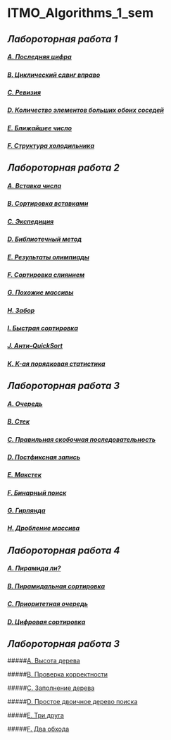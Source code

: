 # ITMO_Algorithms_1_sem

## *Лабороторная работа 1*

##### [A. Последняя цифра](https://github.com/sskrolkina/ITMO_Algorithms_1_sem/blob/main/LAB_1/A.The%20Last%20Digit.cpp)

##### [B. Циклический сдвиг вправо](https://github.com/sskrolkina/ITMO_Algorithms_1_sem/blob/main/LAB_1/B.Cyclic%20Shift%20To%20The%20Right.cpp)

##### [C. Ревизия](https://github.com/sskrolkina/ITMO_Algorithms_1_sem/blob/main/LAB_1/C.Revision.cpp)

##### [D. Количество элементов больших обоих соседей](https://github.com/sskrolkina/ITMO_Algorithms_1_sem/blob/main/LAB_1/D.The%20Number%20Of%20Elements%20Larger%20Than%20Both%20Neighbors.cpp)

##### [E. Ближайшее число](https://github.com/sskrolkina/ITMO_Algorithms_1_sem/blob/main/LAB_1/E.The%20Nearest%20Number.cpp)

##### [F. Структура холодильника](https://github.com/sskrolkina/ITMO_Algorithms_1_sem/blob/main/LAB_1/F.Refrigerator%20Structure.cpp)

## *Лабороторная работа 2*

##### [A. Вставка числа](https://github.com/sskrolkina/ITMO_Algorithms_1_sem/blob/main/LAB_2/A.Inserting%20A%20Number.cpp)

##### [B. Сортировка вставками](https://github.com/sskrolkina/ITMO_Algorithms_1_sem/blob/main/LAB_2/B.Sorting%20By%20Inserts.cpp)

##### [C. Экспедиция](https://github.com/sskrolkina/ITMO_Algorithms_1_sem/blob/main/LAB_2/C.Expedition.cpp)

##### [D. Библиотечный метод](https://github.com/sskrolkina/ITMO_Algorithms_1_sem/blob/main/LAB_2/D.Library%20Method.cpp)

##### [E. Результаты олимпиады](https://github.com/sskrolkina/ITMO_Algorithms_1_sem/blob/main/LAB_2/E.Olympiad%20Results.cpp)

##### [F. Сортировка слиянием](https://github.com/sskrolkina/ITMO_Algorithms_1_sem/blob/main/LAB_2/F.Merge%20Sorting.cpp)

##### [G. Похожие массивы](https://github.com/sskrolkina/ITMO_Algorithms_1_sem/blob/main/LAB_2/G.Similar%20Arrays.cpp)

##### [H. Забор](https://github.com/sskrolkina/ITMO_Algorithms_1_sem/blob/main/LAB_2/H.Fence.cpp)

##### [I. Быстрая сортировка](https://github.com/sskrolkina/ITMO_Algorithms_1_sem/blob/main/LAB_2/I.Quick%20sorting.cpp)

##### [J. Анти-QuickSort](https://github.com/sskrolkina/ITMO_Algorithms_1_sem/blob/main/LAB_2/J.Anti-QuickSort.cpp)

##### [K. K-ая порядковая статистика](https://github.com/sskrolkina/ITMO_Algorithms_1_sem/blob/main/LAB_2/K.K-th%20Ordinal%20Statistics.cpp)

## *Лабороторная работа 3*

##### [A. Очередь](https://github.com/sskrolkina/ITMO_Algorithms_1_sem/blob/main/LAB_3/A.Queue.cpp)

##### [B. Стек](https://github.com/sskrolkina/ITMO_Algorithms_1_sem/blob/main/LAB_3/B.Stack.cpp)

##### [C. Правильная скобочная последовательность](https://github.com/sskrolkina/ITMO_Algorithms_1_sem/blob/main/LAB_3/C.Correct%20Bracket%20Sequence.cpp)

##### [D. Постфиксная запись](https://github.com/sskrolkina/ITMO_Algorithms_1_sem/blob/main/LAB_3/D.Postfix%20Entry.cpp)

##### [E. Макстек](https://github.com/sskrolkina/ITMO_Algorithms_1_sem/blob/main/LAB_3/E.Maxstack.cpp)

##### [F. Бинарный поиск](https://github.com/sskrolkina/ITMO_Algorithms_1_sem/blob/main/LAB_3/F.Binary%20Search.cpp)

##### [G. Гирлянда](https://github.com/sskrolkina/ITMO_Algorithms_1_sem/blob/main/LAB_3/G.Garland.cpp)

##### [H. Дробление массива](https://github.com/sskrolkina/ITMO_Algorithms_1_sem/blob/main/LAB_3/H.Splitting%20the%20array.cpp)

## *Лабороторная работа 4*

##### [A. Пирамида ли?](https://github.com/sskrolkina/ITMO_Algorithms_1_sem/blob/main/LAB_4/A.IsHeap.cpp)

##### [B. Пирамидальная сортировка](https://github.com/sskrolkina/ITMO_Algorithms_1_sem/blob/main/LAB_4/B.HeapSort.cpp)

##### [C. Приоритетная очередь](https://github.com/sskrolkina/ITMO_Algorithms_1_sem/blob/main/LAB_4/C.PriorityQueue.cpp)

##### [D. Цифровая сортировка](https://github.com/sskrolkina/ITMO_Algorithms_1_sem/blob/main/LAB_4/D.RadixSort.cpp)

## *Лабороторная работа 3*

#####[A. Высота дерева](https://github.com/sskrolkina/ITMO_Algorithms_1_sem/blob/main/LAB_5/A.TreeHight.cpp)

#####[B. Проверка корректности](https://github.com/sskrolkina/ITMO_Algorithms_1_sem/blob/main/LAB_5/B.CheckingCorrectness.cpp)

#####[C. Заполнение дерева](https://github.com/sskrolkina/ITMO_Algorithms_1_sem/blob/main/LAB_5/C.FillingTree.cpp)

#####[D. Простое двоичное дерево поиска](https://github.com/sskrolkina/ITMO_Algorithms_1_sem/blob/main/LAB_5/D.SimpleBST.cpp)

#####[E. Три друга](https://github.com/sskrolkina/ITMO_Algorithms_1_sem/blob/main/LAB_5/E.ThreeFriends.cpp)

#####[F. Два обхода](https://github.com/sskrolkina/ITMO_Algorithms_1_sem/blob/main/LAB_5/F.TwoTraversals.cpp)

